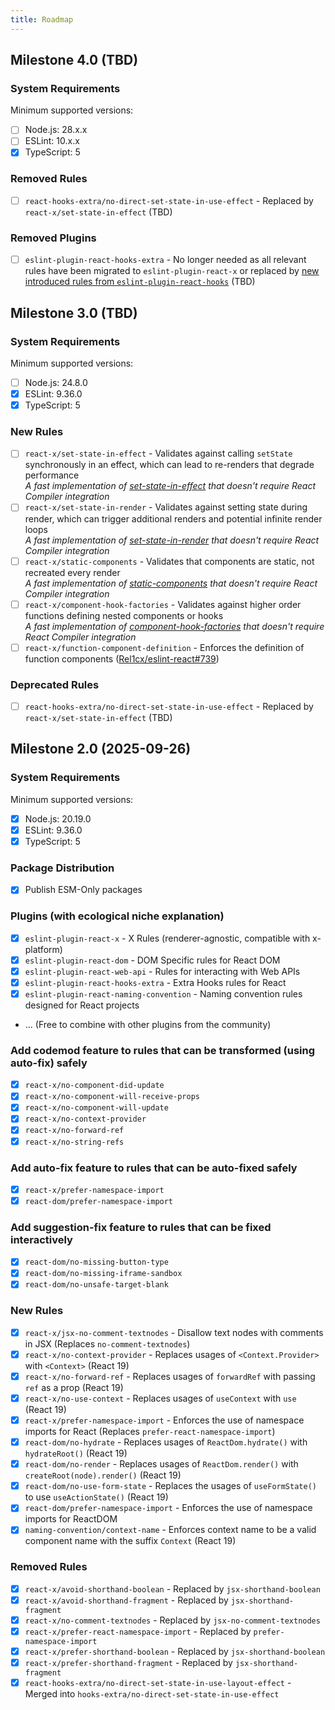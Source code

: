 ```yaml
---
title: Roadmap
---
```


## Milestone 4.0 (TBD)

### System Requirements

Minimum supported versions:

- [ ] Node.js: 28.x.x
- [ ] ESLint: 10.x.x
- [x] TypeScript: 5

### Removed Rules

- [ ] `react-hooks-extra/no-direct-set-state-in-use-effect` - Replaced by `react-x/set-state-in-effect` (TBD)

### Removed Plugins

- [ ] `eslint-plugin-react-hooks-extra` - No longer needed as all relevant rules have been migrated to `eslint-plugin-react-x` or replaced by [new introduced rules from `eslint-plugin-react-hooks`](https://react.dev/reference/eslint-plugin-react-hooks) (TBD)

## Milestone 3.0 (TBD)

### System Requirements

Minimum supported versions:

- [ ] Node.js: 24.8.0
- [x] ESLint: 9.36.0
- [x] TypeScript: 5

### New Rules

- [ ] `react-x/set-state-in-effect` - Validates against calling `setState` synchronously in an effect, which can lead to re-renders that degrade performance\
      _A fast implementation of [set-state-in-effect](https://react.dev/reference/eslint-plugin-react-hooks/lints/set-state-in-effect) that doesn't require React Compiler integration_
- [ ] `react-x/set-state-in-render` - Validates against setting state during render, which can trigger additional renders and potential infinite render loops\
      _A fast implementation of [set-state-in-render](https://react.dev/reference/eslint-plugin-react-hooks/lints/set-state-in-render) that doesn't require React Compiler integration_
- [ ] `react-x/static-components` - Validates that components are static, not recreated every render\
      _A fast implementation of [static-components](https://react.dev/reference/eslint-plugin-react-hooks/lints/static-components) that doesn't require React Compiler integration_
- [ ] `react-x/component-hook-factories` - Validates against higher order functions defining nested components or hooks\
      _A fast implementation of [component-hook-factories](https://react.dev/reference/eslint-plugin-react-hooks/lints/component-hook-factories) that doesn't require React Compiler integration_
- [ ] `react-x/function-component-definition` - Enforces the definition of function components ([Rel1cx/eslint-react#739](https://github.com/Rel1cx/eslint-react/issues/739))

### Deprecated Rules

- [ ] `react-hooks-extra/no-direct-set-state-in-use-effect` - Replaced by `react-x/set-state-in-effect` (TBD)

## Milestone 2.0 (2025-09-26)

### System Requirements

Minimum supported versions:

- [x] Node.js: 20.19.0
- [x] ESLint: 9.36.0
- [x] TypeScript: 5

### Package Distribution

- [x] Publish ESM-Only packages

### Plugins (with ecological niche explanation)

- [x] `eslint-plugin-react-x` - X Rules (renderer-agnostic, compatible with x-platform)
- [x] `eslint-plugin-react-dom` - DOM Specific rules for React DOM
- [x] `eslint-plugin-react-web-api` - Rules for interacting with Web APIs
- [x] `eslint-plugin-react-hooks-extra` - Extra Hooks rules for React
- [x] `eslint-plugin-react-naming-convention` - Naming convention rules designed for React projects
- ... (Free to combine with other plugins from the community)

### Add codemod feature to rules that can be transformed (using auto-fix) safely

- [x] `react-x/no-component-did-update`
- [x] `react-x/no-component-will-receive-props`
- [x] `react-x/no-component-will-update`
- [x] `react-x/no-context-provider`
- [x] `react-x/no-forward-ref`
- [x] `react-x/no-string-refs`

### Add auto-fix feature to rules that can be auto-fixed safely

- [x] `react-x/prefer-namespace-import`
- [x] `react-dom/prefer-namespace-import`

### Add suggestion-fix feature to rules that can be fixed interactively

- [x] `react-dom/no-missing-button-type`
- [x] `react-dom/no-missing-iframe-sandbox`
- [x] `react-dom/no-unsafe-target-blank`

### New Rules

- [x] `react-x/jsx-no-comment-textnodes` - Disallow text nodes with comments in JSX (Replaces `no-comment-textnodes`)
- [x] `react-x/no-context-provider` - Replaces usages of `<Context.Provider>` with `<Context>` (React 19)
- [x] `react-x/no-forward-ref` - Replaces usages of `forwardRef` with passing `ref` as a prop (React 19)
- [x] `react-x/no-use-context` - Replaces usages of `useContext` with `use` (React 19)
- [x] `react-x/prefer-namespace-import` - Enforces the use of namespace imports for React (Replaces `prefer-react-namespace-import`)
- [x] `react-dom/no-hydrate` - Replaces usages of `ReactDom.hydrate()` with `hydrateRoot()` (React 19)
- [x] `react-dom/no-render` - Replaces usages of `ReactDom.render()` with `createRoot(node).render()` (React 19)
- [x] `react-dom/no-use-form-state` - Replaces the usages of `useFormState()` to use `useActionState()` (React 19)
- [x] `react-dom/prefer-namespace-import` - Enforces the use of namespace imports for ReactDOM
- [x] `naming-convention/context-name` - Enforces context name to be a valid component name with the suffix `Context` (React 19)

### Removed Rules

- [x] `react-x/avoid-shorthand-boolean` - Replaced by `jsx-shorthand-boolean`
- [x] `react-x/avoid-shorthand-fragment` - Replaced by `jsx-shorthand-fragment`
- [x] `react-x/no-comment-textnodes` - Replaced by `jsx-no-comment-textnodes`
- [x] `react-x/prefer-react-namespace-import` - Replaced by `prefer-namespace-import`
- [x] `react-x/prefer-shorthand-boolean` - Replaced by `jsx-shorthand-boolean`
- [x] `react-x/prefer-shorthand-fragment` - Replaced by `jsx-shorthand-fragment`
- [x] `react-hooks-extra/no-direct-set-state-in-use-layout-effect` - Merged into `hooks-extra/no-direct-set-state-in-use-effect`
